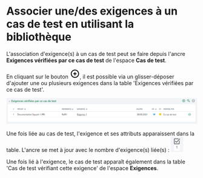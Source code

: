 # Associer une/des exigences à un cas de test en utilisant la bibliothèque

L'association d'exigence(s) à un cas de test peut se faire depuis l'ancre **Exigences vérifiées par ce cas de test** de l'espace **Cas de test**.

En cliquant sur le bouton ![Ajouter](resources/add.png), il est possible via un glisser-déposer d'ajouter une ou plusieurs exigences dans la table 'Exigences vérifiées par ce cas de test'.  


![Exigences vérifiées par le cas de test](resources/exigences-verifieesFR.png) 

Une fois liée au cas de test, l'exigence et ses attributs apparaissent dans la table. 
L'ancre se met à jour avec le nombre d'exigence(s) liée(s) :  ![Exigences vérifiées par le cas de test](resources/ancre-exigences-verifiees.png)

Une fois lié à l'exigence, le cas de test apparaît également dans la table 'Cas de test vérifiant cette exigence' de l'espace **Exigences**.